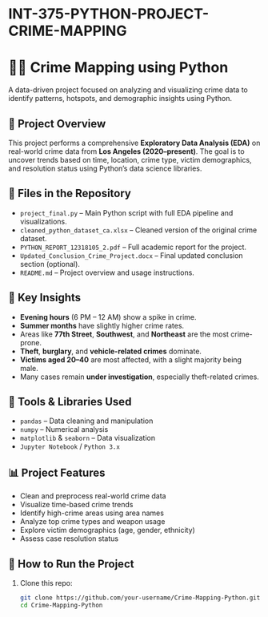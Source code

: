 # INT-375-PYTHON-PROJECT-CRIME-MAPPING

# 🕵️‍♂️ Crime Mapping using Python

A data-driven project focused on analyzing and visualizing crime data to identify patterns, hotspots, and demographic insights using Python.

## 📌 Project Overview

This project performs a comprehensive **Exploratory Data Analysis (EDA)** on real-world crime data from **Los Angeles (2020–present)**. The goal is to uncover trends based on time, location, crime type, victim demographics, and resolution status using Python’s data science libraries.

## 📁 Files in the Repository

- `project_final.py` – Main Python script with full EDA pipeline and visualizations.
- `cleaned_python_dataset_ca.xlsx` – Cleaned version of the original crime dataset.
- `PYTHON_REPORT_12318105_2.pdf` – Full academic report for the project.
- `Updated_Conclusion_Crime_Project.docx` – Final updated conclusion section (optional).
- `README.md` – Project overview and usage instructions.

## 🧠 Key Insights

- **Evening hours** (6 PM – 12 AM) show a spike in crime.
- **Summer months** have slightly higher crime rates.
- Areas like **77th Street**, **Southwest**, and **Northeast** are the most crime-prone.
- **Theft**, **burglary**, and **vehicle-related crimes** dominate.
- **Victims aged 20–40** are most affected, with a slight majority being male.
- Many cases remain **under investigation**, especially theft-related crimes.

## 🔧 Tools & Libraries Used

- `pandas` – Data cleaning and manipulation
- `numpy` – Numerical analysis
- `matplotlib` & `seaborn` – Data visualization
- `Jupyter Notebook` / `Python 3.x`

## 📊 Project Features

- Clean and preprocess real-world crime data
- Visualize time-based crime trends
- Identify high-crime areas using area names
- Analyze top crime types and weapon usage
- Explore victim demographics (age, gender, ethnicity)
- Assess case resolution status

## 🚀 How to Run the Project

1. Clone this repo:
   ```bash
   git clone https://github.com/your-username/Crime-Mapping-Python.git
   cd Crime-Mapping-Python
